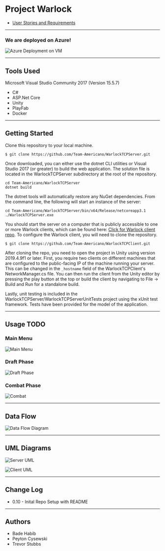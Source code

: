 # Project Warlock

- [User Stories and Requirements](Requirements.md)

---
### We are deployed on Azure!

![Azure Deployment on VM](https://github.com/Team-Americano/WarlockTCPServer/blob/master/WarlockTCPServerScreen.png?raw=true)

---

## Tools Used
Microsoft Visual Studio Community 2017 (Version 15.5.7)

- C#
- ASP.Net Core
- Unity
- PlayFab
- Docker 

---

## Getting Started

Clone this repository to your local machine.

```
$ git clone https://github.com/Team-Americano/WarlockTCPServer.git
```
Once downloaded, you can either use the dotnet CLI utilities or Visual Studio 2017 (or greater) to build the web application. The solution file is located in the WarlockTCPServer subdirectory at the root of the repository.
```
cd Team-Americano/WarlockTCPServer
dotnet build
```
The dotnet tools will automatically restore any NuGet dependencies. From the command line, the following will start an instance of the server:
```
cd Team-Americano/WarlockTCPServer/bin/x64/Release/netcoreapp3.1
./WarlockTCPServer.exe
```
You should start the server on a computer that is publicly accessible to one or more Warlock clients, which can be found here: [Click for Warlock client repo](https://github.com/Team-Americano/WarlockTCPClient). To configure the Warlock client, you will need to clone the repository.
```
$ git clone https://github.com/Team-Americano/WarlockTCPClient.git
```
After cloning the repo, you need to open the project in Unity using version 2019.4.9f1 or later. First, you require two clients on different machines that are configured to the public-facing IP of the machine running your server. This can be changed in the ```_hostname``` field of the WarlockTCPClient's NetworkManager.cs file. You can then run the client from the Unity editor by pressing the play button at the top or build the client by navigating to File -> Build and Run for a standalone build.

Lastly, unit testing is included in the WarlockTCPServer/WarlockTCPServerUnitTests project using the xUnit test framework. Tests have been provided for the model of the application.

---

## Usage TODO

### Main Menu
![Main Menu](https://github.com/Team-Americano/WarlockTCPServer/blob/master/MainMenu.png?raw=true)

### Draft Phase
![Draft Phase](https://github.com/Team-Americano/WarlockTCPServer/blob/master/DraftPhase.png?raw=true)

### Combat Phase
![Combat](https://github.com/Team-Americano/WarlockTCPServer/blob/master/CombatPhase.png?raw=true)

---
## Data Flow
![Data Flow Diagram](https://github.com/Team-Americano/WarlockTCPServer/blob/master/Data%20Flow.png?raw=true)

---

## UML Diagrams
![Server UML](https://github.com/Team-Americano/WarlockTCPServer/blob/master/Warlock_Server_UML.png?raw=true)

![Client UML](https://github.com/Team-Americano/WarlockTCPServer/blob/master/Warlock_ClientUML.png?raw=true)

---

## Change Log
- 0.10 - Inital Repo Setup with README 

---

## Authors
- Bade Habib
- Peyton Cysewski
- Trevor Stubbs
